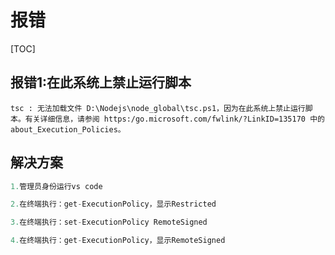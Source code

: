 # 报错

[TOC]



## 报错1:在此系统上禁止运行脚本

```
tsc : 无法加载文件 D:\Nodejs\node_global\tsc.ps1，因为在此系统上禁止运行脚本。有关详细信息，请参阅 https:/go.microsoft.com/fwlink/?LinkID=135170 中的 about_Execution_Policies。
```

## 解决方案

```java
1.管理员身份运行vs code

2.在终端执行：get-ExecutionPolicy，显示Restricted

3.在终端执行：set-ExecutionPolicy RemoteSigned

4.在终端执行：get-ExecutionPolicy，显示RemoteSigned
```